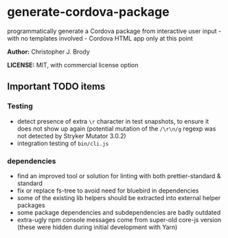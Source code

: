 # generate-cordova-package

programmatically generate a Cordova package from interactive user input - with no templates involved - Cordova HTML app only at this point

**Author:** Christopher J. Brody

**LICENSE:** MIT, with commercial license option

## Important TODO items

### Testing

- detect presence of extra `\r` character in test snapshots, to ensure it does not show up again (potential mutation of the `/\r\n/g` regexp was not detected by Stryker Mutator 3.0.2)
- integration testing of `bin/cli.js`

### dependencies

- find an improved tool or solution for linting with both prettier-standard & standard
- fix or replace fs-tree to avoid need for bluebird in dependencies
- some of the existing lib helpers should be extracted into external helper packages
- some package dependencies and subdependencies are badly outdated
- extra-ugly npm console messages come from super-old core-js version (these were hidden during initial development with Yarn)
